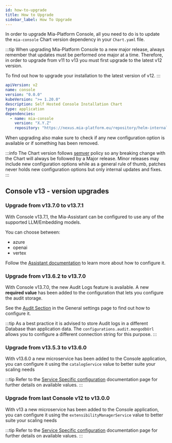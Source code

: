 ```yaml
---
id: how-to-upgrade
title: How to Upgrade
sidebar_label: How To Upgrade
---
```


<!--
WARNING: this file was automatically generated by Mia-Platform Doc Aggregator.
DO NOT MODIFY IT BY HAND.
Instead, modify the source file and run the aggregator to regenerate this file.
-->

In order to upgrade Mia-Platform Console, all you need to do is to update the `mia-console` Chart version dependency in your `Chart.yaml` file.

:::tip
When upgrading Mia-Platform Console to a new major release, always remember that updates must be performed one major at a time. Therefore, in order to upgrade from v11 to v13 you must first upgrade to the latest v12 version.

To find out how to upgrade your installation to the latest version of v12.
:::

```yaml title="Chart.yaml" {9} showLineNumbers
apiVersion: v2
name: console
version: "0.0.0"
kubeVersion: ">= 1.20.0"
description: Self Hosted Console Installation Chart
type: application
dependencies:
  - name: mia-console
    version: "X.Y.Z"
    repository: "https://nexus.mia-platform.eu/repository/helm-internal/"
```

When upgrading also make sure to check if any new configuration option is available or if something has been removed.

:::info
The Chart version follows [semver](https://semver.org/) policy so any breaking change with the Chart will always be followed by a Major release. Minor releases may include new configuration options while as a general rule of thumb, patches never holds new configuration options but only internal updates and fixes.
:::

## Console v13 - version upgrades

### Upgrade from v13.7.0 to v13.7.1

With Console v13.7.1, the Mia-Assistant can be configured to use any of the supported LLM/Embedding models.

You can choose between:

- azure
- openai
- vertex

Follow the [Assistant documentation](/infrastructure/self-hosted/installation-chart/helm-values/75_assistant.md#llm-and-embeddings-model-configuration) to learn more about how to configure it.

### Upgrade from v13.6.2 to v13.7.0

With Console v13.7.0, the new Audit Logs feature is available. A new **required value** has been added to the configuration that lets you configure the audit storage.

See the [Audit Section](/infrastructure/self-hosted/installation-chart/helm-values/20_general-settings.md#audit-logs-configuration) in the General settings page to find out how to configure it.

:::tip
As a best practice it is advised to store Audit logs in a different Database than application data. The `configurations.audit.mongodbUrl` allows you to configure a different connection string for this purpose.
:::

### Upgrade from v13.5.3 to v13.6.0

With v13.6.0 a new microservice has been added to the Console application, you can configure it using the `catalogService` value to better suite your scaling needs

:::tip
Refer to the [Service Specific configuration](/infrastructure/self-hosted/installation-chart/helm-values/30_service-specific-configurations.md) documentation page for further details on available values.
:::

### Upgrade from last Console v12 to v13.0.0

With v13 a new microservice has been added to the Console application, you can configure it using the `extensibilityManagerService` value to better suite your scaling needs

:::tip
Refer to the [Service Specific configuration](/infrastructure/self-hosted/installation-chart/helm-values/30_service-specific-configurations.md) documentation page for further details on available values.
:::
